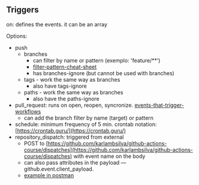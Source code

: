 ## Triggers

on: defines the events. it can be an array

Options:

- push
  - branches
    - can filter by name or pattern (exemplo: 'feature/\*\*’)
    - [filter-pattern-cheat-sheet](https://docs.github.com/en/actions/using-workflows/workflow-syntax-for-github-actions#filter-pattern-cheat-sheet)
    - has branches-ignore (but cannot be used with branches)
  - tags - work the same way as branches
    - also have tags-ignore
  - paths - work the same way as branches
    - also have the paths-ignore
- pull_request: runs on open, reopen, syncronize. [events-that-trigger-workflows](https://docs.github.com/en/actions/using-workflows/events-that-trigger-workflows)
  - can add the branch filter by name (target) or pattern
- schedule: minimum frequency of 5 min. crontab notation: [https://crontab.guru/](https://crontab.guru/)
- repository_dispatch: triggered from external
  - POST to [https://github.com/karlambsilva/github-actions-course/dispatches](https://github.com/karlambsilva/github-actions-course/dispatches) with event name on the body
  - can also pass attributes in the payload — github.event.client_payload.
  - [example in postman](https://personal-studies-kmbs.postman.co/workspace/MB.io~67e57702-9144-474b-ba64-90b361ba0c21/request/2445161-ec927cff-1b75-4a2c-b84a-17f63ba25da0)

